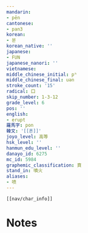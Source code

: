 ```yaml
---
mandarin:
- pēn
cantonese:
- pan3
korean:
- 분
korean_native: ''
japanese:
- FUN
japanese_nanori: ''
vietnamese:
middle_chinese_initial: pʰ
middle_chinese_final: uən
stroke_count: '15'
radical: 口
skip_number: 1-3-12
grade_level: 6
pos: ''
english:
- erupt
羅馬字: pon
韓文: '[[폰]]'
joyo_level: 高等
hsk_level: ''
hanmun_edu_level: ''
danayo_id: 6275
mc_id: 5984
graphemic_classification: 賁
stand_in: 噴火
aliases:
- 喷
---
```

```meta-bind-embed
[[nav/char_info]]
```

# Notes
